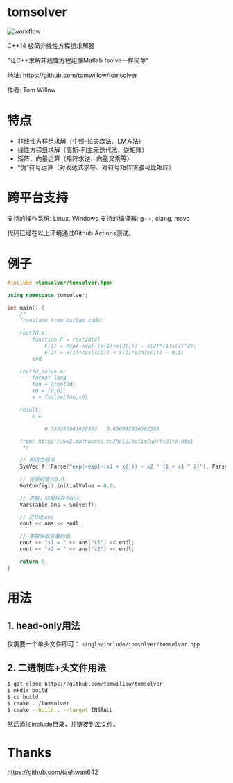 # tomsolver

![workflow](https://github.com/tomwillow/tomsolver/actions/workflows/cmake-multi-platform.yml/badge.svg)

C++14 极简非线性方程组求解器

"让C++求解非线性方程组像Matlab fsolve一样简单"

地址: https://github.com/tomwillow/tomsolver

作者: Tom Willow

# 特点

* 非线性方程组求解（牛顿-拉夫森法、LM方法）
* 线性方程组求解（高斯-列主元迭代法、逆矩阵）
* 矩阵、向量运算（矩阵求逆、向量叉乘等）
* “伪”符号运算（对表达式求导、对符号矩阵求雅可比矩阵）

# 跨平台支持

支持的操作系统: Linux, Windows
支持的编译器: g++, clang, msvc

代码已经在以上环境通过Github Actions测试。

# 例子

```C++
#include <tomsolver/tomsolver.hpp>

using namespace tomsolver;

int main() {
    /*
    Translate from Matlab code:

    root2d.m:
        function F = root2d(x)
            F(1) = exp(-exp(-(x(1)+x(2)))) - x(2)*(1+x(1)^2);
            F(2) = x(1)*cos(x(2)) + x(2)*sin(x(1)) - 0.5;
        end

    root2d_solve.m:
        format long
        fun = @root2d;
        x0 = [0,0];
        x = fsolve(fun,x0)

    result:
        x =

            0.353246561920553   0.606082026502285

    from: https://ww2.mathworks.cn/help/optim/ug/fsolve.html
     */

    // 构造方程组
    SymVec f{{Parse("exp(-exp(-(x1 + x2))) - x2 * (1 + x1 ^ 2)"), Parse("x1 * cos(x2) + x2 * sin(x1) - 0.5")}};

    // 设置初值为0.0
    GetConfig().initialValue = 0.0;

    // 求解，结果保存到ans
    VarsTable ans = Solve(f);

    // 打印出ans
    cout << ans << endl;

    // 单独获取变量的值
    cout << "x1 = " << ans["x1"] << endl;
    cout << "x2 = " << ans["x2"] << endl;

    return 0;
}
```

# 用法

## 1. head-only用法

仅需要一个单头文件即可：
`single/include/tomsolver/tomsolver.hpp`

## 2. 二进制库+头文件用法

```bash
$ git clone https://github.com/tomwillow/tomsolver
$ mkdir build
$ cd build
$ cmake ../tomsolver
$ cmake --build . --target INSTALL
```

然后添加include目录，并链接到库文件。

# Thanks

https://github.com/taehwan642
